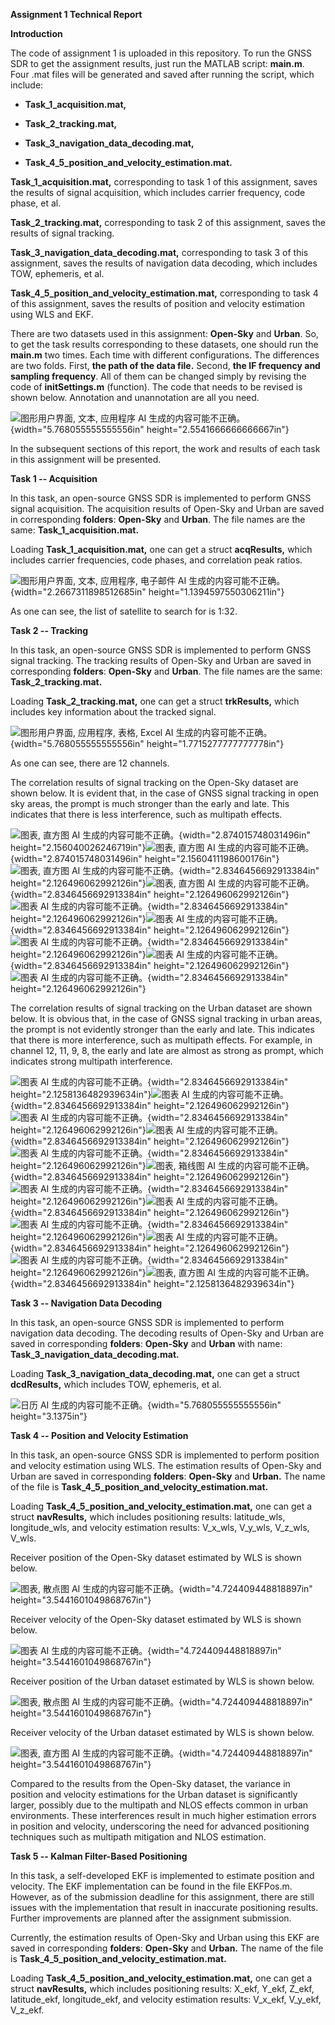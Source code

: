 **Assignment 1 Technical Report**

**Introduction**

The code of assignment 1 is uploaded in this repository. To run the GNSS
SDR to get the assignment results, just run the MATLAB script:
**main.m**. Four .mat files will be generated and saved after running
the script, which include:

-   **Task_1\_acquisition.mat,**

-   **Task_2\_tracking.mat,**

-   **Task_3\_navigation_data_decoding.mat,**

-   **Task_4\_5_position_and_velocity_estimation.mat.**

**Task_1\_acquisition.mat,** corresponding to task 1 of this assignment,
saves the results of signal acquisition, which includes carrier
frequency, code phase, et al.

**Task_2\_tracking.mat,** corresponding to task 2 of this assignment,
saves the results of signal tracking.

**Task_3\_navigation_data_decoding.mat,** corresponding to task 3 of
this assignment, saves the results of navigation data decoding, which
includes TOW, ephemeris, et al.

**Task_4\_5_position_and_velocity_estimation.mat,** corresponding to
task 4 of this assignment, saves the results of position and velocity
estimation using WLS and EKF.

There are two datasets used in this assignment: **Open-Sky** and
**Urban**. So, to get the task results corresponding to these datasets,
one should run the **main.m** two times. Each time with different
configurations. The differences are two folds. First, **the path of the
data file.** Second, **the IF frequency and sampling frequency**. All of
them can be changed simply by revising the code of **initSettings.m**
(function). The code that needs to be revised is shown below. Annotation
and unannotation are all you need.

![图形用户界面, 文本, 应用程序 AI
生成的内容可能不正确。](vertopal_9c5672c262a24220a5a62f1b0041f9d8/media/image1.png){width="5.768055555555556in"
height="2.5541666666666667in"}

In the subsequent sections of this report, the work and results of each
task in this assignment will be presented.

**Task 1 -- Acquisition**

In this task, an open-source GNSS SDR is implemented to perform GNSS
signal acquisition. The acquisition results of Open-Sky and Urban are
saved in corresponding **folders**: **Open-Sky** and **Urban**. The file
names are the same: **Task_1\_acquisition.mat.**

Loading **Task_1\_acquisition.mat,** one can get a struct
**acqResults,** which includes carrier frequencies, code phases, and
correlation peak ratios.

![图形用户界面, 文本, 应用程序, 电子邮件 AI
生成的内容可能不正确。](vertopal_9c5672c262a24220a5a62f1b0041f9d8/media/image2.png){width="2.2667311898512685in"
height="1.1394597550306211in"}

As one can see, the list of satellite to search for is 1:32.

**Task 2 -- Tracking**

In this task, an open-source GNSS SDR is implemented to perform GNSS
signal tracking. The tracking results of Open-Sky and Urban are saved in
corresponding **folders**: **Open-Sky** and **Urban**. The file names
are the same: **Task_2\_tracking.mat.**

Loading **Task_2\_tracking.mat,** one can get a struct **trkResults,**
which includes key information about the tracked signal.

![图形用户界面, 应用程序, 表格, Excel AI
生成的内容可能不正确。](vertopal_9c5672c262a24220a5a62f1b0041f9d8/media/image3.png){width="5.768055555555556in"
height="1.7715277777777778in"}

As one can see, there are 12 channels.

The correlation results of signal tracking on the Open-Sky dataset are
shown below. It is evident that, in the case of GNSS signal tracking in
open sky areas, the prompt is much stronger than the early and late.
This indicates that there is less interference, such as multipath
effects.

![图表, 直方图 AI
生成的内容可能不正确。](vertopal_9c5672c262a24220a5a62f1b0041f9d8/media/image4.png){width="2.874015748031496in"
height="2.156040026246719in"}![图表, 直方图 AI
生成的内容可能不正确。](vertopal_9c5672c262a24220a5a62f1b0041f9d8/media/image5.png){width="2.874015748031496in"
height="2.1560411198600176in"}![图表, 直方图 AI
生成的内容可能不正确。](vertopal_9c5672c262a24220a5a62f1b0041f9d8/media/image6.png){width="2.8346456692913384in"
height="2.126496062992126in"}![图表, 直方图 AI
生成的内容可能不正确。](vertopal_9c5672c262a24220a5a62f1b0041f9d8/media/image7.png){width="2.8346456692913384in"
height="2.126496062992126in"}![图表 AI
生成的内容可能不正确。](vertopal_9c5672c262a24220a5a62f1b0041f9d8/media/image8.png){width="2.8346456692913384in"
height="2.126496062992126in"}![图表 AI
生成的内容可能不正确。](vertopal_9c5672c262a24220a5a62f1b0041f9d8/media/image9.png){width="2.8346456692913384in"
height="2.126496062992126in"}![图表 AI
生成的内容可能不正确。](vertopal_9c5672c262a24220a5a62f1b0041f9d8/media/image10.png){width="2.8346456692913384in"
height="2.126496062992126in"}![图表 AI
生成的内容可能不正确。](vertopal_9c5672c262a24220a5a62f1b0041f9d8/media/image11.png){width="2.8346456692913384in"
height="2.126496062992126in"}![图表 AI
生成的内容可能不正确。](vertopal_9c5672c262a24220a5a62f1b0041f9d8/media/image12.png){width="2.8346456692913384in"
height="2.126496062992126in"}

The correlation results of signal tracking on the Urban dataset are
shown below. It is obvious that, in the case of GNSS signal tracking in
urban areas, the prompt is not evidently stronger than the early and
late. This indicates that there is more interference, such as multipath
effects. For example, in channel 12, 11, 9, 8, the early and late are
almost as strong as prompt, which indicates strong multipath
interference.

![图表 AI
生成的内容可能不正确。](vertopal_9c5672c262a24220a5a62f1b0041f9d8/media/image13.png){width="2.8346456692913384in"
height="2.1258136482939634in"}![图表 AI
生成的内容可能不正确。](vertopal_9c5672c262a24220a5a62f1b0041f9d8/media/image14.png){width="2.8346456692913384in"
height="2.126496062992126in"}![图表 AI
生成的内容可能不正确。](vertopal_9c5672c262a24220a5a62f1b0041f9d8/media/image15.png){width="2.8346456692913384in"
height="2.126496062992126in"}![图表 AI
生成的内容可能不正确。](vertopal_9c5672c262a24220a5a62f1b0041f9d8/media/image16.png){width="2.8346456692913384in"
height="2.126496062992126in"}![图表 AI
生成的内容可能不正确。](vertopal_9c5672c262a24220a5a62f1b0041f9d8/media/image17.png){width="2.8346456692913384in"
height="2.126496062992126in"}![图表, 箱线图 AI
生成的内容可能不正确。](vertopal_9c5672c262a24220a5a62f1b0041f9d8/media/image18.png){width="2.8346456692913384in"
height="2.126496062992126in"}![图表 AI
生成的内容可能不正确。](vertopal_9c5672c262a24220a5a62f1b0041f9d8/media/image19.png){width="2.8346456692913384in"
height="2.126496062992126in"}![图表 AI
生成的内容可能不正确。](vertopal_9c5672c262a24220a5a62f1b0041f9d8/media/image20.png){width="2.8346456692913384in"
height="2.126496062992126in"}![图表 AI
生成的内容可能不正确。](vertopal_9c5672c262a24220a5a62f1b0041f9d8/media/image21.png){width="2.8346456692913384in"
height="2.126496062992126in"}![图表 AI
生成的内容可能不正确。](vertopal_9c5672c262a24220a5a62f1b0041f9d8/media/image22.png){width="2.8346456692913384in"
height="2.126496062992126in"}![图表 AI
生成的内容可能不正确。](vertopal_9c5672c262a24220a5a62f1b0041f9d8/media/image23.png){width="2.8346456692913384in"
height="2.126496062992126in"}![图表, 直方图 AI
生成的内容可能不正确。](vertopal_9c5672c262a24220a5a62f1b0041f9d8/media/image24.png){width="2.8346456692913384in"
height="2.1258136482939634in"}

**Task 3 -- Navigation Data Decoding**

In this task, an open-source GNSS SDR is implemented to perform
navigation data decoding. The decoding results of Open-Sky and Urban are
saved in corresponding **folders**: **Open-Sky** and **Urban** with
name: **Task_3\_navigation_data_decoding.mat.**

Loading **Task_3\_navigation_data_decoding.mat,** one can get a struct
**dcdResults,** which includes TOW, ephemeris, et al.

![日历 AI
生成的内容可能不正确。](vertopal_9c5672c262a24220a5a62f1b0041f9d8/media/image25.png){width="5.768055555555556in"
height="3.1375in"}

**Task 4 -- Position and Velocity Estimation**

In this task, an open-source GNSS SDR is implemented to perform position
and velocity estimation using WLS. The estimation results of Open-Sky
and Urban are saved in corresponding **folders**: **Open-Sky** and
**Urban.** The name of the file is
**Task_4\_5_position_and_velocity_estimation.mat.**

Loading **Task_4\_5_position_and_velocity_estimation.mat,** one can get
a struct **navResults,** which includes positioning results:
latitude_wls, longitude_wls, and velocity estimation results: V_x\_wls,
V_y\_wls, V_z\_wls, V_wls.

Receiver position of the Open-Sky dataset estimated by WLS is shown
below.

![图表, 散点图 AI
生成的内容可能不正确。](vertopal_9c5672c262a24220a5a62f1b0041f9d8/media/image26.png){width="4.724409448818897in"
height="3.5441601049868767in"}

Receiver velocity of the Open-Sky dataset estimated by WLS is shown
below.

![图表 AI
生成的内容可能不正确。](vertopal_9c5672c262a24220a5a62f1b0041f9d8/media/image27.png){width="4.724409448818897in"
height="3.5441601049868767in"}

Receiver position of the Urban dataset estimated by WLS is shown below.

![图表, 散点图 AI
生成的内容可能不正确。](vertopal_9c5672c262a24220a5a62f1b0041f9d8/media/image28.png){width="4.724409448818897in"
height="3.5441601049868767in"}

Receiver velocity of the Urban dataset estimated by WLS is shown below.

![图表, 直方图 AI
生成的内容可能不正确。](vertopal_9c5672c262a24220a5a62f1b0041f9d8/media/image29.png){width="4.724409448818897in"
height="3.5441601049868767in"}

Compared to the results from the Open-Sky dataset, the variance in
position and velocity estimations for the Urban dataset is significantly
larger, possibly due to the multipath and NLOS effects common in urban
environments. These interferences result in much higher estimation
errors in position and velocity, underscoring the need for advanced
positioning techniques such as multipath mitigation and NLOS estimation.

**Task 5 -- Kalman Filter-Based Positioning**

In this task, a self-developed EKF is implemented to estimate position
and velocity. The EKF implementation can be found in the file EKFPos.m.
However, as of the submission deadline for this assignment, there are
still issues with the implementation that result in inaccurate
positioning results. Further improvements are planned after the
assignment submission.

Currently, the estimation results of Open-Sky and Urban using this EKF
are saved in corresponding **folders**: **Open-Sky** and **Urban.** The
name of the file is **Task_4\_5_position_and_velocity_estimation.mat.**

Loading **Task_4\_5_position_and_velocity_estimation.mat,** one can get
a struct **navResults,** which includes positioning results: X_ekf,
Y_ekf, Z_ekf, latitude_ekf, longitude_ekf, and velocity estimation
results: V_x\_ekf, V_y\_ekf, V_z\_ekf.
